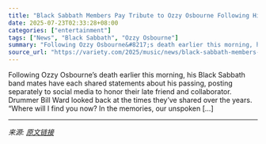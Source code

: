 ```yaml
---
title: "Black Sabbath Members Pay Tribute to Ozzy Osbourne Following His Death: We’ve ‘Lost Our Brother’"
date: 2025-07-23T02:33:28+08:00
categories: ["entertainment"]
tags: ["News", "Black Sabbath", "Ozzy Osbourne"]
summary: "Following Ozzy Osbourne&#8217;s death earlier this morning, his Black Sabbath band mates have each shared statements about his passing, posting separately to social media to honor their late friend an"
source_url: "https://variety.com/2025/music/news/black-sabbath-members-pay-tribute-to-ozzy-osbourne-1236467547/"
---
```


Following Ozzy Osbourne&#8217;s death earlier this morning, his Black Sabbath band mates have each shared statements about his passing, posting separately to social media to honor their late friend and collaborator. Drummer Bill Ward looked back at the times they&#8217;ve shared over the years. &#8220;Where will I find you now? In the memories, our unspoken [&#8230;]

---

*来源: [原文链接](https://variety.com/2025/music/news/black-sabbath-members-pay-tribute-to-ozzy-osbourne-1236467547/)*
